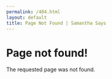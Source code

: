 ```yaml
---
permalink: /404.html
layout: default
title: Page Not Found | Samantha Says
---
```


<h1>Page not found!</h1>
<p>The requested page was not found.</p>